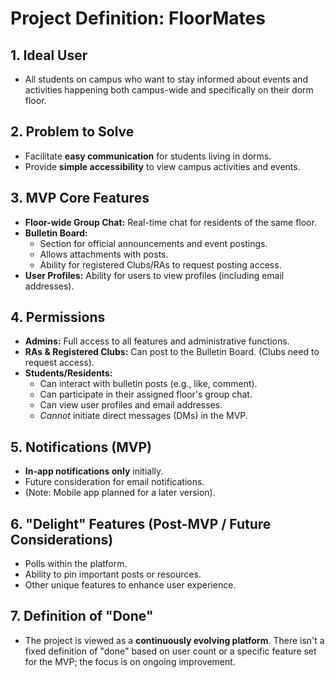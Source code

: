 # Project Definition: FloorMates

## 1. Ideal User

- All students on campus who want to stay informed about events and activities happening both campus-wide and specifically on their dorm floor.

## 2. Problem to Solve

- Facilitate **easy communication** for students living in dorms.
- Provide **simple accessibility** to view campus activities and events.

## 3. MVP Core Features

- **Floor-wide Group Chat:** Real-time chat for residents of the same floor.
- **Bulletin Board:**
  - Section for official announcements and event postings.
  - Allows attachments with posts.
  - Ability for registered Clubs/RAs to request posting access.
- **User Profiles:** Ability for users to view profiles (including email addresses).

## 4. Permissions

- **Admins:** Full access to all features and administrative functions.
- **RAs & Registered Clubs:** Can post to the Bulletin Board. (Clubs need to request access).
- **Students/Residents:**
  - Can interact with bulletin posts (e.g., like, comment).
  - Can participate in their assigned floor's group chat.
  - Can view user profiles and email addresses.
  - _Cannot_ initiate direct messages (DMs) in the MVP.

## 5. Notifications (MVP)

- **In-app notifications only** initially.
- Future consideration for email notifications.
- (Note: Mobile app planned for a later version).

## 6. "Delight" Features (Post-MVP / Future Considerations)

- Polls within the platform.
- Ability to pin important posts or resources.
- Other unique features to enhance user experience.

## 7. Definition of "Done"

- The project is viewed as a **continuously evolving platform**. There isn't a fixed definition of "done" based on user count or a specific feature set for the MVP; the focus is on ongoing improvement.
